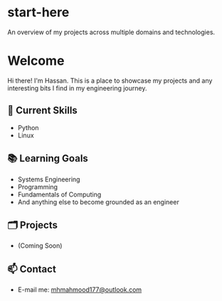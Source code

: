 # start-here
An overview of my projects across multiple domains and technologies.

# Welcome
Hi there! I'm Hassan. This is a place to showcase my projects and any interesting bits I find in my engineering journey.

## 🚀 Current Skills
- Python
- Linux

## 📚 Learning Goals
- Systems Engineering
- Programming
- Fundamentals of Computing
- And anything else to become grounded as an engineer

## 🗂️  Projects
- (Coming Soon)

## 📫 Contact
- E-mail me: mhmahmood177@outlook.com
